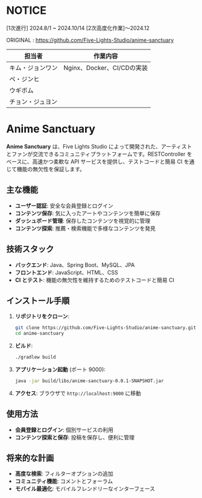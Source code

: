 # NOTICE
[1次進行] 2024.8/1 ~ 2024.10/14
[2次高度化作業]〜2024.12

ORIGINAL : https://github.com/Five-Lights-Studio/anime-sanctuary

| 担当者      | 作業内容                                          |
| ----------- | ------------------------------------------------ |
| キム・ジョンワン      | Nginx、Docker、CI/CDの実装               |
| ペ・ジンヒ   |                  |
| ウギボム   |          |
| チョン・ジュヨン   |        |


# Anime Sanctuary

**Anime Sanctuary** は、Five Lights Studio によって開発された、アーティストとファンが交流できるコミュニティプラットフォームです。RESTController をベースに、高速かつ柔軟な API サービスを提供し、テストコードと簡易 CI を通じて機能の無欠性を保証します。

## 主な機能

- **ユーザー認証**: 安全な会員登録とログイン
- **コンテンツ保存**: 気に入ったアートやコンテンツを簡単に保存
- **ダッシュボード管理**: 保存したコンテンツを視覚的に管理
- **コンテンツ探索**: 推薦・検索機能で多様なコンテンツを発見

## 技術スタック

- **バックエンド**: Java、Spring Boot、MySQL、JPA
- **フロントエンド**: JavaScript、HTML、CSS
- **CI とテスト**: 機能の無欠性を維持するためのテストコードと簡易 CI

## インストール手順

1. **リポジトリをクローン**:
   ```bash
   git clone https://github.com/Five-Lights-Studio/anime-sanctuary.git
   cd anime-sanctuary
   ```

2. **ビルド**:
   ```bash
   ./gradlew build
   ```

3. **アプリケーション起動** (ポート 9000):
   ```bash
   java -jar build/libs/anime-sanctuary-0.0.1-SNAPSHOT.jar
   ```

4. **アクセス**: ブラウザで `http://localhost:9000` に移動

## 使用方法

- **会員登録とログイン**: 個別サービスの利用
- **コンテンツ探索と保存**: 投稿を保存し、便利に管理

## 将来的な計画

- **高度な検索**: フィルターオプションの追加
- **コミュニティ機能**: コメントとフォーラム
- **モバイル最適化**: モバイルフレンドリーなインターフェース
